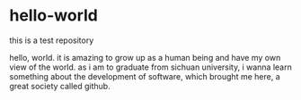 # hello-world
this is a test repository

hello, world. it is amazing to grow up as a human being and have my own view of the world.
as i am to graduate from sichuan university, i wanna learn something about the development of software, which brought me here, a great society called github.
